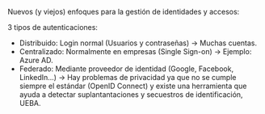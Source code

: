 Nuevos (y viejos) enfoques para la gestión de identidades y accesos:

3 tipos de autenticaciones:
  - Distribuido: Login normal (Usuarios y contraseñas) -> Muchas cuentas.
  - Centralizado: Normalmente en empresas (Single Sign-on) -> Ejemplo: Azure AD.
  - Federado: Mediante proveedor de identidad (Google, Facebook, LinkedIn...) -> Hay problemas de privacidad ya que no se cumple siempre el estándar (OpenID Connect) y existe una herramienta que ayuda a detectar suplantantaciones y secuestros de identificación, UEBA.
